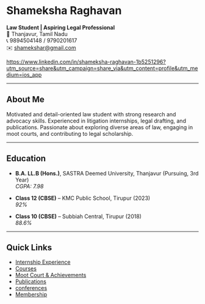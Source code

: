 # Shameksha Raghavan

**Law Student | Aspiring Legal Professional**  
📍 Thanjavur, Tamil Nadu  
📞 9894504148 / 9790201617  
✉️ [shamekshar@gmail.com](mailto:shamekshar@gmai.com) 


https://www.linkedin.com/in/shameksha-raghavan-1b5251296?utm_source=share&utm_campaign=share_via&utm_content=profile&utm_medium=ios_app


---

## About Me
Motivated and detail-oriented law student with strong research and advocacy skills. Experienced in litigation internships, legal drafting, and publications. Passionate about exploring diverse areas of law, engaging in moot courts, and contributing to legal scholarship.  

---

## Education
- **B.A. LL.B (Hons.)**, SASTRA Deemed University, Thanjavur (Pursuing, 3rd Year)  
  *CGPA: 7.98*  

- **Class 12 (CBSE)** – KMC Public School, Tirupur (2023)  
  *92%*  

- **Class 10 (CBSE)** – Subbiah Central, Tirupur (2018)  
  *88.6%*  

---

## Quick Links
- [Internship Experience](experience.md)
- [Courses](courses.md)
- [Moot Court & Achievements](achievements.md)
- [Publications](publications.md)
- [conferences](conferences.md)
- [Membership](membership.md)
  
  
